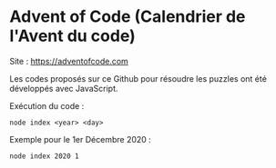 # Advent of Code (Calendrier de l'Avent du code)
Site : https://adventofcode.com  

Les codes proposés sur ce Github pour résoudre les puzzles ont été développés avec JavaScript.  

Exécution du code :
```
node index <year> <day>
```

Exemple pour le 1er Décembre 2020 : 
```
node index 2020 1
```